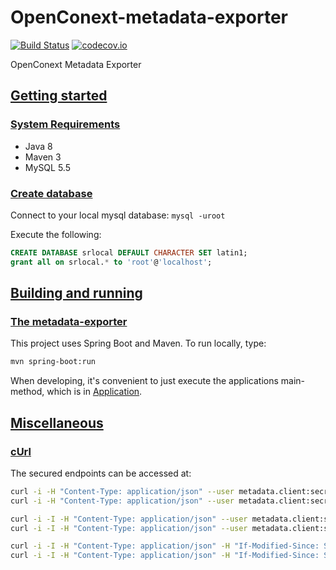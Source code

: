 # OpenConext-metadata-exporter

[![Build Status](https://travis-ci.org/OpenConext/OpenConext-metadata-exporter.svg)](https://travis-ci.org/OpenConext/OpenConext-metadata-exporter)
[![codecov.io](https://codecov.io/github/OpenConext/OpenConext-metadata-exporter/coverage.svg)](https://codecov.io/github/OpenConext/OpenConext-metadata-exporter)

OpenConext Metadata Exporter

## [Getting started](#getting-started)

### [System Requirements](#system-requirements)

- Java 8
- Maven 3
- MySQL 5.5

### [Create database](#create-database)

Connect to your local mysql database: `mysql -uroot`

Execute the following:

```sql
CREATE DATABASE srlocal DEFAULT CHARACTER SET latin1;
grant all on srlocal.* to 'root'@'localhost';
```

## [Building and running](#building-and-running)

### [The metadata-exporter](#metadata-exporter)

This project uses Spring Boot and Maven. To run locally, type:

```bash
mvn spring-boot:run
```

When developing, it's convenient to just execute the applications main-method, which is in [Application](src/main/java/aa/Application.java).

## [Miscellaneous](#miscellaneous)

### [cUrl](#curl)

The secured endpoints can be accessed at:

```bash
curl -i -H "Content-Type: application/json" --user metadata.client:secret http://localhost:8080/identity-providers.json
curl -i -H "Content-Type: application/json" --user metadata.client:secret http://localhost:8080/service-providers.json

curl -i -I -H "Content-Type: application/json" --user metadata.client:secret http://localhost:8080/identity-providers.json
curl -i -I -H "Content-Type: application/json" --user metadata.client:secret http://localhost:8080/service-providers.json

curl -i -I -H "Content-Type: application/json" -H "If-Modified-Since: Sat, 25 Feb 2017 09:14:11 GMT" --user metadata.client:secret http://localhost:8080/identity-providers.json
curl -i -I -H "Content-Type: application/json" -H "If-Modified-Since: Sat, 25 Feb 2017 09:14:11 GMT" --user metadata.client:secret http://localhost:8080/service-providers.json
```
